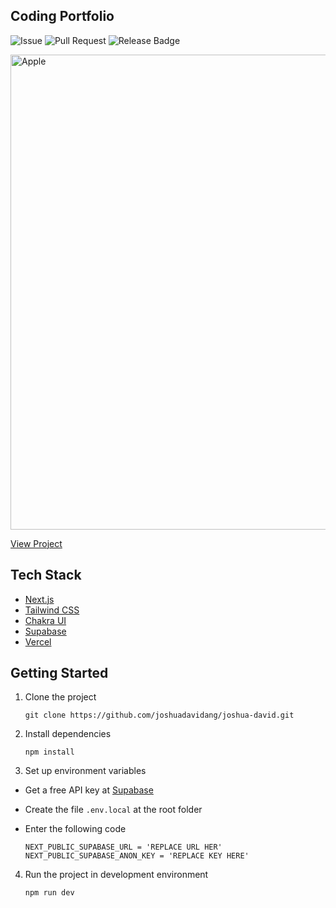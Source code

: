## Coding Portfolio

![Issue](https://img.shields.io/github/issues/joshuadavidang/joshua-david)
![Pull Request](https://img.shields.io/github/issues-pr/joshuadavidang/joshua-david)
![Release Badge](https://img.shields.io/github/v/release/joshuadavidang/joshua-david) <br />

<img src="https://github.com/joshuadavidang/joshua-david/assets/54788382/6e3e2d11-4660-4b4a-bce1-da992e8b8e1b" alt="Apple" width="760" />

[View Project](https://joshuadavid.dev)

## Tech Stack

- [Next.js](https://nextjs.org)
- [Tailwind CSS](https://tailwindcss.com)
- [Chakra UI](https://chakra-ui.com)
- [Supabase](https://supabase.com)
- [Vercel](https://vercel.com)

## Getting Started

1. Clone the project

   ```
   git clone https://github.com/joshuadavidang/joshua-david.git
   ```

2. Install dependencies

   ```
   npm install
   ```

3. Set up environment variables

- Get a free API key at [Supabase](https://supabase.com)
- Create the file `.env.local` at the root folder
- Enter the following code

  ```
  NEXT_PUBLIC_SUPABASE_URL = 'REPLACE URL HER'
  NEXT_PUBLIC_SUPABASE_ANON_KEY = 'REPLACE KEY HERE'
  ```

4. Run the project in development environment

   ```
   npm run dev
   ```
